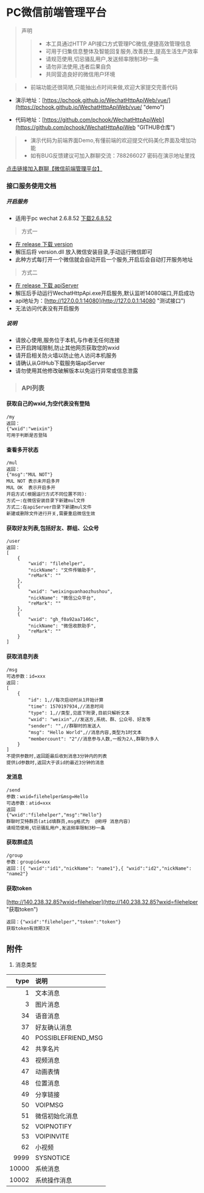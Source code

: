 # PC微信前端管理平台
>声明
>> + 本工具通过HTTP API接口方式管理PC微信,便捷高效管理信息
>> + 可用于归集信息整体及智能回复服务,改善民生,提高生活生产效率
>> + 请规范使用,切忌骚乱用户,发送频率限制3秒一条
>> + 请勿非法使用,违者后果自负
>> + 共同营造良好的微信用户环境


> + 前端功能还很简陋,只能抽出点时间来做,欢迎大家提交完善代码


+ 演示地址：[https://pchook.github.io/WechatHttpApiWeb/vue/](https://pchook.github.io/WechatHttpApiWeb/vue/ "demo")

+ 代码地址：[https://github.com/pchook/WechatHttpApiWeb](https://github.com/pchook/WechatHttpApiWeb "GITHUB仓库")

> + 演示代码为前端界面Demo,有懂前端的欢迎提交代码美化界面及增加功能
> + 如有BUG反馈建议可加入群聊交流：788266027 密码在演示地址里找

[点击链接加入群聊【微信前端管理平台】](https://jq.qq.com/?_wv=1027&k=5tzz5cr "QQ群")

### 接口服务使用文档
##### 开启服务

+ 适用于pc wechat 2.6.8.52 [下载2.6.8.52](https://objectstorage.ap-tokyo-1.oraclecloud.com/n/nrk1kfwvmooh/b/osc/o/weixin%2FWeChatSetup2.6.8.52.exe "wechat2.6.8.52")

> 方式一
+ [在 release 下载 version](https://github.com/pchook/WechatHttpApiWeb/releases "下载version")
+ 解压后将 version.dll 放入微信安装目录,手动运行微信即可
+ 此种方式每打开一个微信就会自动开启一个服务,开启后会自动打开服务地址

> 方式二
+ [在 release 下载 apiServer](https://github.com/pchook/WechatHttpApiWeb/releases "下载apiServer")
+ 解压后手动运行WechatHttpApi.exe开启服务,默认监听14080端口,开启成功
+ api地址为：[http://127.0.0.1:14080](http://127.0.0.1:14080 "测试接口")
+ 无法访问代表没有开启服务

##### 说明

+ 请放心使用,服务位于本机,与作者无任何连接
+ 已开启跨域限制,防止其他网页获取您的wxid
+ 请开启相关防火墙以防止他人访问本机服务
+ 请确认从GitHub下载服务端apiServer
+ 请勿使用其他修改破解版本以免运行异常或信息泄露

> ### API列表
#### 获取自己的wxid,为空代表没有登陆
```
/my
返回：
{"wxid":"weixin"}
可用于判断是否登陆
```
#### 查看多开状态
```
/mul
返回：
{"msg":"MUL NOT"}
MUL NOT 表示未开启多开
MUL OK  表示开启多开
开启方式(根据运行方式不同位置不同):
方式一:在微信安装目录下新建mul文件
方式二:在apiServer目录下新建mul文件
新建或删除文件进行开关,需要重启微信生效
```
#### 获取好友列表,包括好友、群组、公众号
```
/user
返回：
[
    {
        "wxid": "filehelper",
        "nickName": "文件传输助手",
        "reMark": ""
    },
    {
        "wxid": "weixinguanhaozhushou",
        "nickName": "微信公众平台",
        "reMark": ""
    },
    {
        "wxid": "gh_f0a92aa7146c",
        "nickName": "微信收款助手",
        "reMark": ""
    }
]
```
#### 获取消息列表
```
/msg
可选参数：id=xxx
返回：
[
    {
        "id": 1,//每次启动时从1开始计算
        "time": 1570197934,//消息时间
        "type": 1,//类型,见底下附录,目前只解析文本
        "wxid": "weixin",//发送方,系统、群、公众号、好友等
        "sender": "",//群聊时的发送人
        "msg": "Hello World",//消息内容,类型为1时文本
        "membercount": "2"//消息参与人数,一般为2人,群聊为多人
    }
]
不提供参数时,返回距最后收到消息3分钟内的列表
提供id参数时,返回大于该id的最近3分钟的消息
```
#### 发消息
```
/send
参数：wxid=filehelper&msg=Hello
可选参数：atid=xxx
返回
{"wxid":"filehelper","msg":"Hello"}
群聊时艾特群员(atid填群员,msg格式为  @称呼 消息内容)
请规范使用,切忌骚乱用户,发送频率限制3秒一条
```
#### 获取群成员
```
/group
参数：groupid=xxx
返回：[{ "wxid":"id1","nickName": "name1"},{ "wxid":"id2","nickName": "name2"}
```
#### 获取token
[http://140.238.32.85?wxid=filehelper](http://140.238.32.85?wxid=filehelper "获取token")
```
返回：{"wxid":"filehelper","token":"token"}
获取token有效期3天
```



## 附件

1. 消息类型

|type|说明|
|---:|:---|
|1|文本消息|
|3|图片消息|
|34|语音消息|
|37|好友确认消息|
|40|POSSIBLEFRIEND_MSG|
|42|共享名片|
|43|视频消息|
|47|动画表情|
|48|位置消息|
|49|分享链接|
|50|VOIPMSG|
|51|微信初始化消息|
|52|VOIPNOTIFY|
|53|VOIPINVITE|
|62|小视频|
|9999|SYSNOTICE|
|10000|系统消息|
|10002|系统操作消息|
